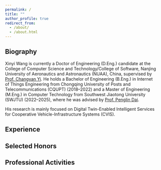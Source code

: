 ```yaml
---
permalink: /
title: ""
author_profile: true
redirect_from: 
  - /about/
  - /about.html
---
```


Biography
---
Xinyi Wang​ is currently a ​Doctor of Engineering (D.Eng.)​​ candidate at the ​College of Computer Science and Technology/College of Software, Nanjing University of Aeronautics and Astronautics (NUAA), China, supervised by [Prof. Changyan Yi](https://www.smilinnet.com/changyan/). He holds a ​Bachelor of Engineering (B.Eng.)​​ in ​Internet of Things Engineering​ from ​Chongqing University of Posts and Telecommunications (CQUPT)​​ (2018–2022) and a ​Master of Engineering (M.Eng.)​​ in ​Computer Technology​ from ​Southwest Jiaotong University (SWJTU)​​ (2022–2025), where he was advised by [Prof. Penglin Dai](https://faculty.swjtu.edu.cn/daipenglin/zh_CN/index/140121/).

His research is mainly focused on Digital Twin-Enabled Intelligent Services for Cooperative Vehicle-Infrastructure Systems (CVIS).

Experience
---

Selected Honors
---

Professional Activities
---
